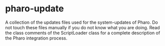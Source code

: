 pharo-update
============

A collection of the updates files used for the system-updates of Pharo. Do not touch these files manually if you do not know what you are doing. Read the class comments of the ScriptLoader class for a complete description of the Pharo integration process.
